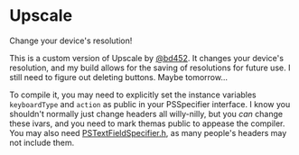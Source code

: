 Upscale
=======

Change your device's resolution!

This is a custom version of Upscale by [@bd452](https://github.com/bd452). It changes your device's resolution, and my build allows for the saving of resolutions for future use. I still need to figure out deleting buttons. Maybe tomorrow...


To compile it, you may need to explicitly set the instance variables `keyboardType` and `action` as public in your PSSpecifier interface. I know you shouldn't normally just change headers all willy-nilly, but you *can* change these ivars, and you need to mark themas public to appease the compiler. You may also need [PSTextFieldSpecifier.h](http://developer.limneos.net/headers/8.0/Preferences.framework/Headers/PSTextFieldSpecifier.h), as many people's headers may not include them.
